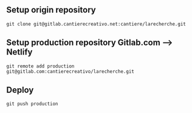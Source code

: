 Setup origin repository
---
    git clone git@gitlab.cantierecreativo.net:cantiere/larecherche.git

Setup production repository Gitlab.com --> Netlify
---
    git remote add production git@gitlab.com:cantierecreativo/larecherche.git

Deploy
---
    git push production

